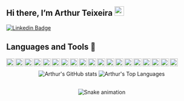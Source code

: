 ## Hi there, I’m Arthur Teixeira <img src="https://media.giphy.com/media/hvRJCLFzcasrR4ia7z/giphy.gif" width="25px"></a>

[![Linkedin Badge](https://img.shields.io/badge/-LinkedIn-blue?style=flat-square&logo=Linkedin&logoColor=white&link=https://www.linkedin.com/in/arthur-teixeira-451768215/)](https://www.linkedin.com/in/arthur-teixeira-451768215/)

## Languages and Tools 🚀

<img align="left" title="Javascript" alt="Javascript" src="https://cdn.jsdelivr.net/gh/devicons/devicon@latest/icons/javascript/javascript-original.svg" width="21px" />

<img align="left" title="Typescript" alt="Typescript" src="https://cdn.jsdelivr.net/gh/devicons/devicon@latest/icons/typescript/typescript-original.svg" width="21px" />

<img align="left" title="Python" alt="Python" src="https://cdn.jsdelivr.net/gh/devicons/devicon@latest/icons/python/python-original.svg" 
width="21px" />

<img align="left" title="Java" alt="Java" src="https://cdn.jsdelivr.net/gh/devicons/devicon@latest/icons/java/java-original.svg" 
width="21px" />

<img align="left" title="React" alt="React" src="https://cdn.jsdelivr.net/gh/devicons/devicon@latest/icons/react/react-original.svg"
width="21px" />

<img align="left" title="Zustand" alt="Zustand" src="https://cdn.jsdelivr.net/gh/devicons/devicon@latest/icons/zustand/zustand-original.svg"
width="21px" />

<img align="left" title="NextJS" alt="NextJS" src="https://cdn.jsdelivr.net/gh/devicons/devicon@latest/icons/nextjs/nextjs-original.svg"
width="21px" />

<img align="left" title="TailwindCSS" alt="TailwindCSS" src="https://cdn.jsdelivr.net/gh/devicons/devicon@latest/icons/tailwindcss/tailwindcss-original.svg"
width="21px" />

<img align="left" title="CSS" alt="CSS" src="https://cdn.jsdelivr.net/gh/devicons/devicon@latest/icons/css3/css3-original.svg"
width="21px" />

<img align="left" title="HTML" alt="HTML" src="https://cdn.jsdelivr.net/gh/devicons/devicon@latest/icons/html5/html5-original.svg"
width="21px" />

<img align="left" title="Bootstrap" alt="Bootstrap" src="https://cdn.jsdelivr.net/gh/devicons/devicon@latest/icons/bootstrap/bootstrap-original.svg"
width="21px" />

<img align="left" title="NodeJS" alt="NodeJS" src="https://cdn.jsdelivr.net/gh/devicons/devicon@latest/icons/nodejs/nodejs-original.svg"
width="21px" />

<img align="left" title="Git" alt="Git" src="https://cdn.jsdelivr.net/gh/devicons/devicon@latest/icons/git/git-original.svg"
width="21px" />

<img align="left" title="NPM" alt="NPM" src="https://cdn.jsdelivr.net/gh/devicons/devicon@latest/icons/npm/npm-original.svg"
width="21px" />

<img align="left" title="ESLint" alt="ESLint" src="https://cdn.jsdelivr.net/gh/devicons/devicon@latest/icons/eslint/eslint-original.svg"
width="21px" />

<a title="Prettier"><img align="left" src="https://github.com/tomchen/stack-icons/blob/master/logos/prettier.svg" title="Javascript" alt="Prettier" width="21px"><a>

<img align="left" title="Biome" alt="Biome" src="https://cdn.jsdelivr.net/gh/devicons/devicon@latest/icons/biome/biome-original.svg"
width="21px" />

<img align="left" title="VSCode" alt="VSCode" src="https://cdn.jsdelivr.net/gh/devicons/devicon@latest/icons/vscode/vscode-original.svg" 
width="21px"/>

<img align="left" title="Figma" alt="Figma"  src="https://cdn.jsdelivr.net/gh/devicons/devicon@latest/icons/figma/figma-original.svg"
width="21px" />

<br>

<p align="center">
  <img align="center" src="https://github-readme-stats.vercel.app/api?username=arthurteixeiradev&show_icons=true&theme=dark#gh-dark-mode-only" alt="Arthur's GitHub stats" />
  <img align="center" src="https://github-readme-stats.vercel.app/api/top-langs/?username=arthurteixeiradev&layout=compact&theme=dark#gh-dark-mode-only" alt="Arthur's Top Languages" />
</p>

<br clear="both">

<div align=center>
  <img src="https://raw.githubusercontent.com/arthurteixeiradev/gitrepo/output/snake.svg" alt="Snake animation" />
</div>
